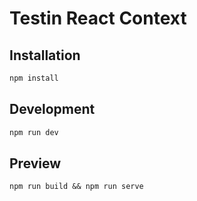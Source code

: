 # Testin React Context

## Installation
```bash
npm install
```

## Development
```bash
npm run dev
```

## Preview
```
npm run build && npm run serve
```


